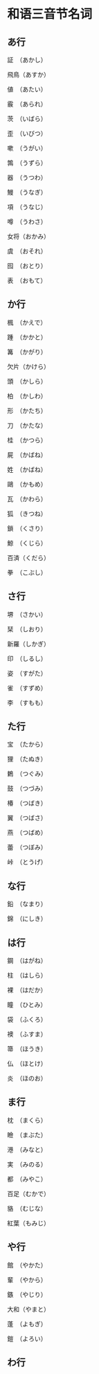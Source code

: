 # 和语三音节名词

## あ行

証　（あかし）

飛鳥（あすか）

値　（あたい）

霰　（あられ）

茨　（いばら）

歪　（いびつ）

嗽　（うがい）

鶉　（うずら）

器　（うつわ）

鰻　（うなぎ）

項　（うなじ）

噂　（うわさ）

女将（おかみ）

虞　（おそれ）

囮　（おとり）

表　（おもて）

## か行

楓　（かえで）

踵　（かかと）

篝　（かがり）

欠片（かけら）

頭　（かしら）

柏　（かしわ）

形　（かたち）

刀　（かたな）

桂　（かつら）

屍　（かばね）

姓　（かばね）

鷗　（かもめ）

瓦　（かわら）

狐　（きつね）

鎖　（くさり）

鯨　（くじら）

百済（くだら）

拳　（こぶし）

## さ行

堺　（さかい）

栞　（しおり）

新羅（しかぎ）

印　（しるし）

姿　（すがた）

雀　（すずめ）

李　（すもも）

## た行

宝　（たから）

狸　（たぬき）

鶫　（つぐみ）

鼓　（つづみ）

椿　（つばき）

翼　（つばさ）

燕　（つばめ）

蕾　（つぼみ）

峠　（とうげ）

## な行

鉛　（なまり）

錦　（にしき）

## は行

鋼　（はがね）

柱　（はしら）

裸　（はだか）

瞳　（ひとみ）

袋　（ふくろ）

襖　（ふすま）

箒　（ほうき）

仏　（ほとけ）

炎　（ほのお）

## ま行

枕　（まくら）

瞼　（まぶた）

港　（みなと）

実　（みのる）

都　（みやこ）

百足（むかで）

貉　（むじな）

紅葉（もみじ）

## や行

館　（やかた）

輩　（やから）

鏃　（やじり）

大和（やまと）

蓬　（よもぎ）

鎧　（よろい）

## わ行
